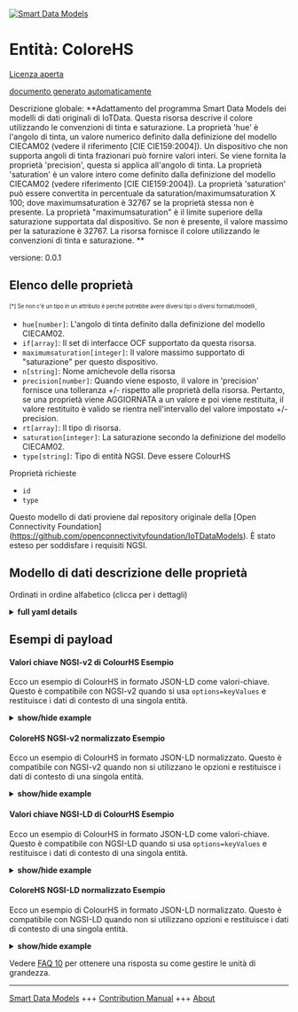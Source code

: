 <!-- 10-Header -->  
[![Smart Data Models](https://smartdatamodels.org/wp-content/uploads/2022/01/SmartDataModels_logo.png "Logo")](https://smartdatamodels.org)  
Entità: ColoreHS  
================<!-- /10-Header -->  
<!-- 15-License -->  
[Licenza aperta](https://github.com/smart-data-models//dataModel.OCF/blob/master/ColourHS/LICENSE.md)  
[documento generato automaticamente](https://docs.google.com/presentation/d/e/2PACX-1vTs-Ng5dIAwkg91oTTUdt8ua7woBXhPnwavZ0FxgR8BsAI_Ek3C5q97Nd94HS8KhP-r_quD4H0fgyt3/pub?start=false&loop=false&delayms=3000#slide=id.gb715ace035_0_60)  
<!-- /15-License -->  
<!-- 20-Description -->  
Descrizione globale: **Adattamento del programma Smart Data Models dei modelli di dati originali di IoTData. Questa risorsa descrive il colore utilizzando le convenzioni di tinta e saturazione. La proprietà 'hue' è l'angolo di tinta, un valore numerico definito dalla definizione del modello CIECAM02 (vedere il riferimento [CIE CIE159:2004]). Un dispositivo che non supporta angoli di tinta frazionari può fornire valori interi. Se viene fornita la proprietà 'precision', questa si applica all'angolo di tinta. La proprietà 'saturation' è un valore intero come definito dalla definizione del modello CIECAM02 (vedere riferimento [CIE CIE159:2004]).  La proprietà 'saturation' può essere convertita in percentuale da saturation/maximumsaturation X 100; dove maximumsaturation è 32767 se la proprietà stessa non è presente. La proprietà "maximumsaturation" è il limite superiore della saturazione supportata dal dispositivo. Se non è presente, il valore massimo per la saturazione è 32767. La risorsa fornisce il colore utilizzando le convenzioni di tinta e saturazione. **  
versione: 0.0.1  
<!-- /20-Description -->  
<!-- 30-PropertiesList -->  

## Elenco delle proprietà  

<sup><sub>[*] Se non c'è un tipo in un attributo è perché potrebbe avere diversi tipi o diversi formati/modelli</sub></sup>.  
- `hue[number]`: L'angolo di tinta definito dalla definizione del modello CIECAM02.  - `if[array]`: Il set di interfacce OCF supportato da questa risorsa.  - `maximumsaturation[integer]`: Il valore massimo supportato di "saturazione" per questo dispositivo.  - `n[string]`: Nome amichevole della risorsa  - `precision[number]`: Quando viene esposto, il valore in 'precision' fornisce una tolleranza +/- rispetto alle proprietà della risorsa. Pertanto, se una proprietà viene AGGIORNATA a un valore e poi viene restituita, il valore restituito è valido se rientra nell'intervallo del valore impostato +/- precision.  - `rt[array]`: Il tipo di risorsa.  - `saturation[integer]`: La saturazione secondo la definizione del modello CIECAM02.  - `type[string]`: Tipo di entità NGSI. Deve essere ColourHS  <!-- /30-PropertiesList -->  
<!-- 35-RequiredProperties -->  
Proprietà richieste  
- `id`  - `type`  <!-- /35-RequiredProperties -->  
<!-- 40-RequiredProperties -->  
Questo modello di dati proviene dal repository originale della [Open Connectivity Foundation] (https://github.com/openconnectivityfoundation/IoTDataModels). È stato esteso per soddisfare i requisiti NGSI.  
<!-- /40-RequiredProperties -->  
<!-- 50-DataModelHeader -->  
## Modello di dati descrizione delle proprietà  
Ordinati in ordine alfabetico (clicca per i dettagli)  
<!-- /50-DataModelHeader -->  
<!-- 60-ModelYaml -->  
<details><summary><strong>full yaml details</strong></summary>    
```yaml  
ColourHS:    
  description: 'Smart Data Models Program adaptation of the original IoTData data Models. This Resource describes the colour using hue-saturation conventions. The Property ''hue'' is the hue angle, it is a number value as defined by the CIECAM02 model definition (see reference [CIE CIE159:2004]). A Device that does not support fractional hue angles can provide integer values. If Property ''precision'' is provided it applies to the hue angle. The Property ''saturation'' is an integer value as defined by the CIECAM02 model definition (see reference [CIE CIE159:2004]).  The Property ''saturation'' can be converted to a percentage by saturation/maximumsaturation X 100; where maximumsaturation is 32767 if the Property itself is not present. The Property ''maximumsaturation'' is the upper bound on the saturation supported by the Device. If not present the maximum value for saturation is 32767. The Resource provides the colour using hue and saturation conventions. '    
  properties:    
    hue:    
      description: The hue angle as defined by the CIECAM02 model definition.    
      maximum: 360.0    
      minimum: 0.0    
      type: number    
      x-ngsi:    
        type: Property    
    if:    
      description: The OCF Interface set supported by this Resource.    
      items:    
        enum:    
          - oic.if.a    
          - oic.if.baseline    
        type: string    
      minItems: 2    
      readOnly: true    
      type: array    
      uniqueItems: true    
      x-ngsi:    
        type: Property    
    maximumsaturation:    
      description: The maximum supported value of 'saturation' for this Device.    
      maximum: 32767    
      minimum: 0    
      readOnly: true    
      type: integer    
      x-ngsi:    
        type: Property    
    n:    
      description: Friendly name of the Resource    
      maxLength: 64    
      readOnly: true    
      type: string    
      x-ngsi:    
        type: Property    
    precision:    
      description: 'When exposed the value in ''precision'' provides a +/- tolerance against the Properties in the Resource. Thus if a Property is UPDATED to a value and that Property then RETRIEVED, the RETRIEVED value is valid if in the range of the set value +/- precision'    
      readOnly: true    
      type: number    
      x-ngsi:    
        type: Property    
    rt:    
      description: The Resource Type.    
      items:    
        enum:    
          - oic.r.colour.hs    
        maxLength: 64    
        type: string    
      minItems: 1    
      readOnly: true    
      type: array    
      uniqueItems: true    
      x-ngsi:    
        type: Property    
    saturation:    
      description: The saturation as defined by the CIECAM02 model definition.    
      maximum: 32767    
      minimum: 0    
      type: integer    
      x-ngsi:    
        type: Property    
    type:    
      description: NGSI entity type. It has to be ColourHS    
      enum:    
        - ColourHS    
      type: string    
      x-ngsi:    
        type: Property    
  required:    
    - id    
    - type    
  type: object    
  x-derived-from: https://github.com/OpenInterConnect/IoTDataModels/blob/master/ColourHSResURI.swagger.json    
  x-disclaimer: 'Redistribution and use in source and binary forms, with or without modification, are permitted  provided that the license conditions are met. Copyleft (c) 2022 Contributors to Smart Data Models Program'    
  x-license-url: https://github.com/smart-data-models/dataModel.OCF/blob/master/ColourHS/LICENSE.md    
  x-model-schema: https://smart-data-models.github.io/dataModel.IoTDataModels/ColourHS/schema.json    
  x-model-tags: OCF    
  x-version: 0.0.1    
```  
</details>    
<!-- /60-ModelYaml -->  
<!-- 70-MiddleNotes -->  
<!-- /70-MiddleNotes -->  
<!-- 80-Examples -->  
## Esempi di payload  
#### Valori chiave NGSI-v2 di ColourHS Esempio  
Ecco un esempio di ColourHS in formato JSON-LD come valori-chiave. Questo è compatibile con NGSI-v2 quando si usa `options=keyValues` e restituisce i dati di contesto di una singola entità.  
<details><summary><strong>show/hide example</strong></summary>    
```json  
{  
  "id": "urn:ngsi-ld:ColourHS:id:DLXG:90211144",  
  "dateCreated": "1977-03-13T17:59:46Z",  
  "dateModified": "2012-10-15T11:19:46Z",  
  "source": "Catch protect gas yard heavy voice. Put writer myself we eat test. Statement development system left arm agree head.",  
  "name": "Dark color hand commercial bit while.",  
  "alternateName": "Military address about several. Lay ball level fight notice current. Bank peace future box.",  
  "description": "Majority produce home short church. Window issue dark these. Discussion a reflect kitchen offer weight. Various charge table hit write.",  
  "dataProvider": "Them attack on produce enjoy political ago fast. Apply hundred expert.",  
  "owner": [  
    "urn:ngsi-ld:ColourHS:items:VBDX:22087584",  
    "urn:ngsi-ld:ColourHS:items:RTUI:58785534"  
  ],  
  "seeAlso": [  
    "urn:ngsi-ld:ColourHS:items:IEEC:67313530",  
    "urn:ngsi-ld:ColourHS:items:MVIN:52384772"  
  ],  
  "location": {  
    "type": "Point",  
    "coordinates": [  
      25.3046825,  
      -126.528647  
    ]  
  },  
  "address": {  
    "streetAddress": "Mr if structure whom save. Small human kitchen. There scientist accept authority finally finish democratic.",  
    "addressLocality": "Hot west short specific interesting provide current campaign. Institution provide agree medical face whatever.",  
    "addressRegion": "Test campaign painting leader. Central possible none church summer approach.",  
    "addressCountry": "Sell fly piece democratic decide land church store. Whether interest situation five. Provide research democratic within since talk beyond.",  
    "postalCode": "Only check election police. All positive include owner leg end. Suggest health music piece build yard.",  
    "postOfficeBoxNumber": "Career answer himself listen. Attorney society home production part."  
  },  
  "areaServed": "Action yes plant pull make spend. Several radio the deal fall. Remain suddenly voice building."  
}  
```  
</details>  
#### ColoreHS NGSI-v2 normalizzato Esempio  
Ecco un esempio di ColourHS in formato JSON-LD normalizzato. Questo è compatibile con NGSI-v2 quando non si utilizzano le opzioni e restituisce i dati di contesto di una singola entità.  
<details><summary><strong>show/hide example</strong></summary>    
```json  
{  
  "id": {  
    "type": "string",  
    "value": "urn:ngsi-ld:ColourHS:id:DLXG:90211144"  
  },  
  "dateCreated": {  
    "format": "date-time",  
    "type": "string",  
    "value": "1977-03-13T17:59:46Z"  
  },  
  "dateModified": {  
    "format": "date-time",  
    "type": "string",  
    "value": "2012-10-15T11:19:46Z"  
  },  
  "source": {  
    "type": "string",  
    "value": "Catch protect gas yard heavy voice. Put writer myself we eat test. Statement development system left arm agree head."  
  },  
  "name": {  
    "type": "string",  
    "value": "Dark color hand commercial bit while."  
  },  
  "alternateName": {  
    "type": "string",  
    "value": "Military address about several. Lay ball level fight notice current. Bank peace future box."  
  },  
  "description": {  
    "type": "string",  
    "value": "Majority produce home short church. Window issue dark these. Discussion a reflect kitchen offer weight. Various charge table hit write."  
  },  
  "dataProvider": {  
    "type": "string",  
    "value": "Them attack on produce enjoy political ago fast. Apply hundred expert."  
  },  
  "owner": {  
    "type": "array",  
    "value": [  
      "urn:ngsi-ld:ColourHS:items:VBDX:22087584",  
      "urn:ngsi-ld:ColourHS:items:RTUI:58785534"  
    ]  
  },  
  "seeAlso": {  
    "type": "array",  
    "value": [  
      "urn:ngsi-ld:ColourHS:items:IEEC:67313530",  
      "urn:ngsi-ld:ColourHS:items:MVIN:52384772"  
    ]  
  },  
  "location": {  
    "type": "object",  
    "value": {  
      "type": "Point",  
      "coordinates": [  
        25.3046825,  
        -126.528647  
      ]  
    }  
  },  
  "address": {  
    "type": "object",  
    "value": {  
      "streetAddress": "Mr if structure whom save. Small human kitchen. There scientist accept authority finally finish democratic.",  
      "addressLocality": "Hot west short specific interesting provide current campaign. Institution provide agree medical face whatever.",  
      "addressRegion": "Test campaign painting leader. Central possible none church summer approach.",  
      "addressCountry": "Sell fly piece democratic decide land church store. Whether interest situation five. Provide research democratic within since talk beyond.",  
      "postalCode": "Only check election police. All positive include owner leg end. Suggest health music piece build yard.",  
      "postOfficeBoxNumber": "Career answer himself listen. Attorney society home production part."  
    }  
  },  
  "areaServed": {  
    "type": "string",  
    "value": "Action yes plant pull make spend. Several radio the deal fall. Remain suddenly voice building."  
  }  
}  
```  
</details>  
#### Valori chiave NGSI-LD di ColourHS Esempio  
Ecco un esempio di ColourHS in formato JSON-LD come valori-chiave. Questo è compatibile con NGSI-LD quando si usa `options=keyValues` e restituisce i dati di contesto di una singola entità.  
<details><summary><strong>show/hide example</strong></summary>    
```json  
{  
    "id": "urn:ngsi-ld:ColourHS:id:DLXG:90211144",  
    "dateCreated": "1977-03-13T17:59:46Z",  
    "dateModified": "2012-10-15T11:19:46Z",  
    "source": "Catch protect gas yard heavy voice. Put writer myself we eat test. Statement development system left arm agree head.",  
    "name": "Dark color hand commercial bit while.",  
    "alternateName": "Military address about several. Lay ball level fight notice current. Bank peace future box.",  
    "description": "Majority produce home short church. Window issue dark these. Discussion a reflect kitchen offer weight. Various charge table hit write.",  
    "dataProvider": "Them attack on produce enjoy political ago fast. Apply hundred expert.",  
    "owner": [  
        "urn:ngsi-ld:ColourHS:items:VBDX:22087584",  
        "urn:ngsi-ld:ColourHS:items:RTUI:58785534"  
    ],  
    "seeAlso": [  
        "urn:ngsi-ld:ColourHS:items:IEEC:67313530",  
        "urn:ngsi-ld:ColourHS:items:MVIN:52384772"  
    ],  
    "location": {  
        "type": "Point",  
        "coordinates": [  
            25.3046825,  
            -126.528647  
        ]  
    },  
    "address": {  
        "streetAddress": "Mr if structure whom save. Small human kitchen. There scientist accept authority finally finish democratic.",  
        "addressLocality": "Hot west short specific interesting provide current campaign. Institution provide agree medical face whatever.",  
        "addressRegion": "Test campaign painting leader. Central possible none church summer approach.",  
        "addressCountry": "Sell fly piece democratic decide land church store. Whether interest situation five. Provide research democratic within since talk beyond.",  
        "postalCode": "Only check election police. All positive include owner leg end. Suggest health music piece build yard.",  
        "postOfficeBoxNumber": "Career answer himself listen. Attorney society home production part."  
    },  
    "areaServed": "Action yes plant pull make spend. Several radio the deal fall. Remain suddenly voice building.",  
    "@context": [  
        "https://smartdatamodels.org/context.jsonld",  
        "https://raw.githubusercontent.com/smart-data-models/dataModel.OCF/master/context.jsonld"  
    ]  
}  
```  
</details>  
#### ColoreHS NGSI-LD normalizzato Esempio  
Ecco un esempio di ColourHS in formato JSON-LD normalizzato. Questo è compatibile con NGSI-LD quando non si utilizzano opzioni e restituisce i dati di contesto di una singola entità.  
<details><summary><strong>show/hide example</strong></summary>    
```json  
{  
    "id": "urn:ngsi-ld:ColourHS:id:VIED:72184359",  
    "dateCreated": {  
        "type": "Property",  
        "value": {  
            "@type": "DateTime",  
            "@value": "1974-12-21T13:03:31Z"  
        }  
    },  
    "dateModified": {  
        "type": "Property",  
        "value": {  
            "@type": "DateTime",  
            "@value": "2010-08-25T07:04:37Z"  
        }  
    },  
    "source": {  
        "type": "Property",  
        "value": "Lot whole task use."  
    },  
    "name": {  
        "type": "Property",  
        "value": "Until drug young what way agency reality. Mission explain wrong moment here source. Since down unit policy price candidate start."  
    },  
    "alternateName": {  
        "type": "Property",  
        "value": "Myself entire past face cup support behavior. Face such could character according send end."  
    },  
    "description": {  
        "type": "Property",  
        "value": "Upon respond analysis fall mission mention miss a. None drug report tend future."  
    },  
    "dataProvider": {  
        "type": "Property",  
        "value": "Sell anything later really major. Mention data partner."  
    },  
    "owner": {  
        "type": "Property",  
        "value": [  
            "urn:ngsi-ld:ColourHS:items:DRUT:10402699",  
            "urn:ngsi-ld:ColourHS:items:XTXA:97530272"  
        ]  
    },  
    "seeAlso": {  
        "type": "Property",  
        "value": [  
            "urn:ngsi-ld:ColourHS:items:IQHE:71148899"  
        ]  
    },  
    "location": {  
        "type": "Property",  
        "value": {  
            "type": "Point",  
            "coordinates": [  
                -86.1604745,  
                -18.960842  
            ]  
        }  
    },  
    "address": {  
        "type": "Property",  
        "value": {  
            "streetAddress": "Walk land try relate peace hour quality. Although fall star treat career still.",  
            "addressLocality": "Letter fill billion could either every. Stage throughout position brother sell. Talk material at everybody why yet.",  
            "addressRegion": "Dream top hold let day strong. Also road ask radio. Middle partner middle administration past.",  
            "addressCountry": "Purpose every traditional pass low sense choice.",  
            "postalCode": "Until their benefit green set find. Message place member player picture task condition. Best across green figure born.",  
            "postOfficeBoxNumber": "Wrong up customer stop church goal. Heavy way sister admit between actually he."  
        }  
    },  
    "areaServed": {  
        "type": "Property",  
        "value": "Spring never girl deep season. Floor media company election."  
    },  
    "@context": [  
        "https://smartdatamodels.org/context.jsonld",  
        "https://raw.githubusercontent.com/smart-data-models/dataModel.OCF/master/context.jsonld"  
    ]  
}  
```  
</details><!-- /80-Examples -->  
<!-- 90-FooterNotes -->  
<!-- /90-FooterNotes -->  
<!-- 95-Units -->  
Vedere [FAQ 10](https://smartdatamodels.org/index.php/faqs/) per ottenere una risposta su come gestire le unità di grandezza.  
<!-- /95-Units -->  
<!-- 97-LastFooter -->  
---  
[Smart Data Models](https://smartdatamodels.org) +++ [Contribution Manual](https://bit.ly/contribution_manual) +++ [About](https://bit.ly/Introduction_SDM)<!-- /97-LastFooter -->  
